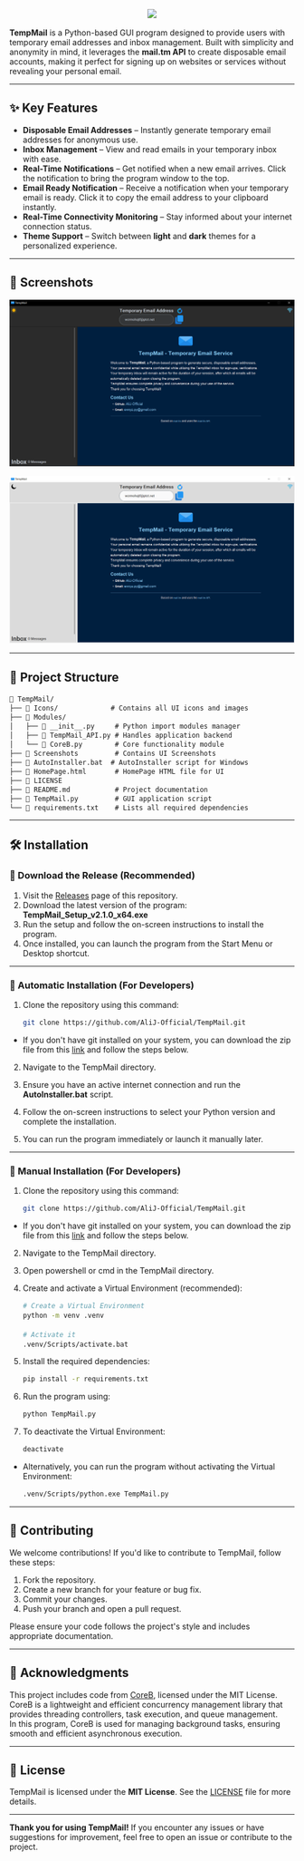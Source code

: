 <p align="center">
  <picture>
    <source media="(prefers-color-scheme: dark)" srcset="./Icons/TempMail.ico">
    <img src="./Icons/TempMail.ico">
  </picture>
</p>

**TempMail** is a Python-based GUI program designed to provide users with temporary email addresses and inbox management. Built with simplicity and anonymity in mind, it leverages the **mail.tm API** to create disposable email accounts, making it perfect for signing up on websites or services without revealing your personal email.

---

## ✨ Key Features

- **Disposable Email Addresses** – Instantly generate temporary email addresses for anonymous use.
- **Inbox Management** – View and read emails in your temporary inbox with ease.
- **Real-Time Notifications** – Get notified when a new email arrives. Click the notification to bring the program window to the top.
- **Email Ready Notification** – Receive a notification when your temporary email is ready. Click it to copy the email address to your clipboard instantly.
- **Real-Time Connectivity Monitoring** – Stay informed about your internet connection status.
- **Theme Support** – Switch between **light** and **dark** themes for a personalized experience.

---

## 📸 Screenshots
![](Screenshots/DarkTheme.PNG)

![](Screenshots/LightTheme.PNG)

---

## 📂 Project Structure

```
📂 TempMail/
├── 📂 Icons/             # Contains all UI icons and images
├── 📂 Modules/           
│   ├── 📄 __init__.py     # Python import modules manager
│   ├── 📄 TempMail_API.py # Handles application backend 
│   └── 📄 CoreB.py        # Core functionality module
├── 📂 Screenshots         # Contains UI Screenshots
├── 📄 AutoInstaller.bat  # AutoInstaller script for Windows
├── 📄 HomePage.html       # HomePage HTML file for UI
├── 📄 LICENSE  
├── 📄 README.md           # Project documentation
├── 📄 TempMail.py         # GUI application script
└── 📄 requirements.txt    # Lists all required dependencies
```

---

## 🛠️ Installation

### 🔹 Download the Release (Recommended)

1. Visit the [Releases](https://github.com/AliJ-Official/TempMail/releases) page of this repository.
2. Download the latest version of the program: **TempMail_Setup_v2.1.0_x64.exe**
3. Run the setup and follow the on-screen instructions to install the program.
4. Once installed, you can launch the program from the Start Menu or Desktop shortcut.

---

### 🔹 Automatic Installation (For Developers)

1. Clone the repository using this command:

   ```bash
   git clone https://github.com/AliJ-Official/TempMail.git
   ```

- If you don't have git installed on your system, you can download the zip file from this [link](https://codeload.github.com/AliJ-Official/TempMail/zip/refs/heads/main) and follow the steps below.

2. Navigate to the TempMail directory.

3. Ensure you have an active internet connection and run the **AutoInstaller.bat** script.

4. Follow the on-screen instructions to select your Python version and complete the installation.

5. You can run the program immediately or launch it manually later.

---

### 🔹 Manual Installation (For Developers)

1. Clone the repository using this command:

   ```bash
   git clone https://github.com/AliJ-Official/TempMail.git
   ```
- If you don't have git installed on your system, you can download the zip file from this [link](https://codeload.github.com/AliJ-Official/TempMail/zip/refs/heads/main) and follow the steps below.

2. Navigate to the TempMail directory.

3. Open powershell or cmd in the TempMail directory.

4. Create and activate a Virtual Environment (recommended):
   ```bash
   # Create a Virtual Environment
   python -m venv .venv

   # Activate it
   .venv/Scripts/activate.bat
   ```

5. Install the required dependencies:
   ```bash
   pip install -r requirements.txt
   ```

6. Run the program using:
   ```bash
   python TempMail.py
   ```

7. To deactivate the Virtual Environment:
   ```bash
   deactivate
   ```

- Alternatively, you can run the program without activating the Virtual Environment:
   ```bash
   .venv/Scripts/python.exe TempMail.py
   ```

---

## 🤝 Contributing

We welcome contributions! If you'd like to contribute to TempMail, follow these steps:

1. Fork the repository.
2. Create a new branch for your feature or bug fix.
3. Commit your changes.
4. Push your branch and open a pull request.

Please ensure your code follows the project's style and includes appropriate documentation.

---

## 🙏 Acknowledgments

This project includes code from [CoreB](https://github.com/mmji-programming/CoreB.git), licensed under the MIT License.  
CoreB is a lightweight and efficient concurrency management library that provides threading controllers, task execution, and queue management.  
In this program, CoreB is used for managing background tasks, ensuring smooth and efficient asynchronous execution.

---

## 📜 License

TempMail is licensed under the **MIT License**. See the [LICENSE](LICENSE) file for more details.

---

**Thank you for using TempMail!** If you encounter any issues or have suggestions for improvement, feel free to open an issue or contribute to the project.
